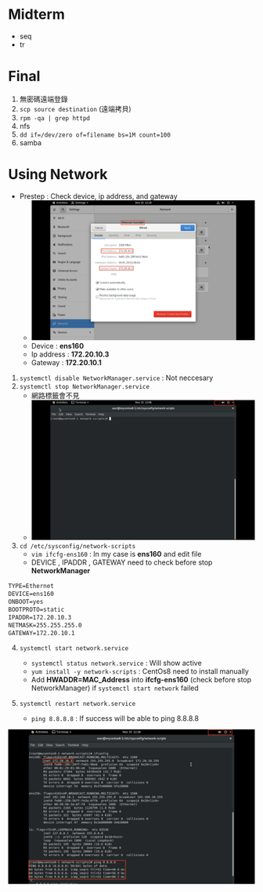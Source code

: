 # **Midterm**
- seq 
- tr

# **Final**
1. 無密碼遠端登錄
2. `scp source destination` (遠端拷貝)
3. `rpm -qa | grep httpd`
4. nfs
5. `dd if=/dev/zero of=filename bs=1M count=100`
6. samba

# **Using Network**
- Prestep : Check device, ip address, and gateway
    - ![prestep](Img/W11/prestep.png)
    - Device : **ens160**
    - Ip address : **172.20.10.3**
    - Gateway : **172.20.10.1**
1. `systemctl disable NetworkManager.service` : Not neccesary
2. `systemctl stop NetworkManager.service`
    - 網路標籤會不見
    - ![Stop_NetworkManager](Img/W11/Stop_NetworkManager.png)
3. `cd /etc/sysconfig/network-scripts`
    - `vim ifcfg-ens160` : In my case is **ens160** and edit file
    - DEVICE , IPADDR , GATEWAY need to check before stop **NetworkManager**
```
TYPE=Ethernet
DEVICE=ens160
ONBOOT=yes
BOOTPROTO=static
IPADDR=172.20.10.3
NETMASK=255.255.255.0
GATEWAY=172.20.10.1
```
4. `systemctl start network.service`
    - `systemctl status network.service` : Will show active
    - `yum install -y network-scripts` : CentOs8 need to install manually
    - Add **HWADDR=MAC_Address** into **ifcfg-ens160** (check before stop NetworkManager) if `systemctl start network` failed

5. `systemctl restart network.service`
    - `ping 8.8.8.8` : If success will be able to ping 8.8.8.8

![network_done](Img/W11/network_done.png)